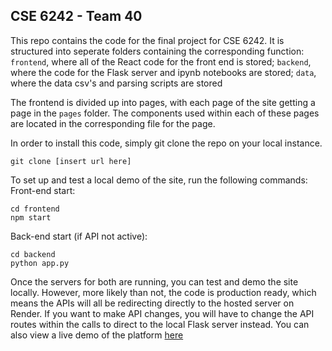## CSE 6242 - Team 40
This repo contains the code for the final project for CSE 6242. It is structured into seperate folders containing the corresponding function: `frontend`, where all of the React code for the front end is stored; `backend`, where the code for the Flask server and ipynb notebooks are stored; `data`, where the data csv's and parsing scripts are stored

The frontend is divided up into pages, with each page of the site getting a page in the `pages` folder. The components used within each of these pages are located in the corresponding file for the page. 

In order to install this code, simply git clone the repo on your local instance. 

`git clone [insert url here]`

To set up and test a local demo of the site, run the following commands:
Front-end start:
```
cd frontend
npm start
```
Back-end start (if API not active):
```
cd backend
python app.py
```
Once the servers for both are running, you can test and demo the site locally. However, more likely than not, the code is production ready, which means the APIs will all be redirecting directly to the hosted server on Render. If you want to make API changes, you will have to change the API routes within the calls to direct to the local Flask server instead. You can also view a live demo of the platform [here](https://data-viz-project.vercel.app)
